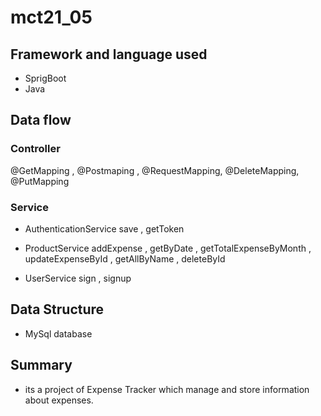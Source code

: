# mct21_05
## Framework and language used
* SprigBoot  
* Java

## Data flow

### Controller 
@GetMapping , @Postmaping , @RequestMapping, @DeleteMapping, @PutMapping

### Service 
* AuthenticationService
save , getToken

* ProductService
addExpense , getByDate , getTotalExpenseByMonth , updateExpenseById , getAllByName , deleteById

* UserService
sign , signup

## Data Structure
* MySql database

## Summary
* its a project of Expense Tracker which manage and store information about expenses.
